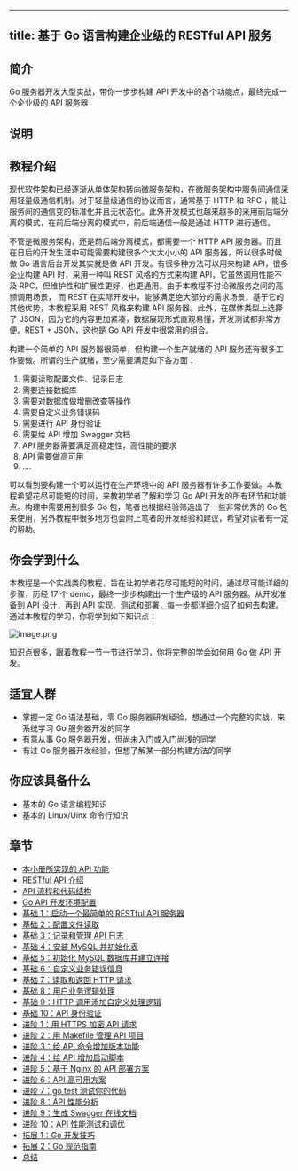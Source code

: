 
---
title: 基于 Go 语言构建企业级的 RESTful API 服务
---

## 简介
Go 服务器开发大型实战，带你一步步构建 API 开发中的各个功能点，最终完成一个企业级的 API 服务器

## 说明
## 教程介绍

现代软件架构已经逐渐从单体架构转向微服务架构，在微服务架构中服务间通信采用轻量级通信机制。对于轻量级通信的协议而言，通常基于 HTTP 和 RPC ，能让服务间的通信变的标准化并且无状态化。此外开发模式也越来越多的采用前后端分离的模式，在前后端分离的模式中，前后端通信一般是通过 HTTP 进行通信。

不管是微服务架构，还是前后端分离模式，都需要一个 HTTP API 服务器。而且在日后的开发生涯中可能需要构建很多个大大小小的 API 服务器，所以很多时候做 Go 语言后台开发其实就是做 API 开发。有很多种方法可以用来构建 API，很多企业构建 API 时，采用一种叫 REST 风格的方式来构建 API，它虽然调用性能不及 RPC，但维护性和扩展性更好，也更通用。由于本教程不讨论微服务之间的高频调用场景， 而 REST 在实际开发中，能够满足绝大部分的需求场景，基于它的其他优势，本教程采用 REST 风格来构建 API 服务器。此外，在媒体类型上选择了 JSON，因为它的内容更加紧凑，数据展现形式直观易懂，开发测试都非常方便。REST + JSON，这也是 Go API 开发中很常用的组合。

构建一个简单的 API 服务器很简单，但构建一个生产就绪的 API 服务还有很多工作要做。所谓的生产就绪，至少需要满足如下各方面：

1.  需要读取配置文件、记录日志
2.  需要连接数据库
3.  需要对数据库做增删改查等操作
4.  需要自定义业务错误码
5.  需要进行 API 身份验证
6.  需要给 API 增加 Swagger 文档
7.  API 服务器需要满足高稳定性，高性能的要求
8.  API 需要做高可用
9.  ....

可以看到要构建一个可以运行在生产环境中的 API 服务器有许多工作要做。本教程希望花尽可能短的时间，来教初学者了解和学习 Go API 开发的所有环节和功能点。构建中需要用到很多 Go 包，笔者也根据经验筛选出了一些非常优秀的 Go 包来使用，另外教程中很多地方也会附上笔者的开发经验和建议，希望对读者有一定的帮助。

## 你会学到什么

本教程是一个实战类的教程，旨在让初学者花尽可能短的时间，通过尽可能详细的步骤，历经 17 个 demo，最终一步步构建出一个生产级的 API 服务器。从开发准备到 API 设计，再到 API 实现、测试和部署，每一步都详细介绍了如何去构建。通过本教程的学习，你将学到如下知识点：

![image.png](https://p1-juejin.byteimg.com/tos-cn-i-k3u1fbpfcp/b4d3763206804135a34417f8f79716b8~tplv-k3u1fbpfcp-watermark.image)

知识点很多，跟着教程一节一节进行学习，你将完整的学会如何用 Go 做 API 开发。

## 适宜人群

- 掌握一定 Go 语法基础，零 Go 服务器研发经验，想通过一个完整的实战，来系统学习 Go 服务器开发的同学
- 有意从事 Go 服务器开发，但尚未入门或入门尚浅的同学
- 有过 Go 服务器开发经验，但想了解某一部分构建方法的同学

## 你应该具备什么

- 基本的 Go 语言编程知识
- 基本的 Linux/Uinx 命令行知识

## 章节
- [本小册所实现的 API 功能](<./ben-xiao-ce-suo-shi-xian-de-api-gong-neng.md>)
- [RESTful API 介绍](<./restful-api-jie-shao.md>)
- [API 流程和代码结构](<./api-liu-cheng-he-dai-ma-jie-gou.md>)
- [Go API 开发环境配置](<./go-api-kai-fa-huan-jing-pei-zhi.md>)
- [基础 1：启动一个最简单的 RESTful API 服务器](<./ji-chu-1-qi-dong-yi-ge-zui-jian-dan-de-restful-api-fu-wu-qi.md>)
- [基础 2：配置文件读取](<./ji-chu-2-pei-zhi-wen-jian-du-qu.md>)
- [基础 3：记录和管理 API 日志](<./ji-chu-3-ji-lu-he-guan-li-api-ri-zhi.md>)
- [基础 4：安装 MySQL 并初始化表](<./ji-chu-4-an-zhuang-mysql-bing-chu-shi-hua-biao.md>)
- [基础 5：初始化 MySQL 数据库并建立连接](<./ji-chu-5-chu-shi-hua-mysql-shu-ju-ku-bing-jian-li-lian-jie.md>)
- [基础 6：自定义业务错误信息](<./ji-chu-6-zi-ding-yi-ye-wu-cuo-wu-xin-xi.md>)
- [基础 7：读取和返回 HTTP 请求](<./ji-chu-7-du-qu-he-fan-hui-http-qing-qiu.md>)
- [基础 8：用户业务逻辑处理](<./ji-chu-8-yong-hu-ye-wu-luo-ji-chu-li.md>)
- [基础 9：HTTP 调用添加自定义处理逻辑](<./ji-chu-9-http-diao-yong-tian-jia-zi-ding-yi-chu-li-luo-ji.md>)
- [基础 10：API 身份验证](<./ji-chu-10-api-shen-fen-yan-zheng.md>)
- [进阶 1：用 HTTPS 加密 API 请求](<./jin-jie-1-yong-https-jia-mi-api-qing-qiu.md>)
- [进阶 2：用 Makefile 管理 API 项目](<./jin-jie-2-yong-makefile-guan-li-api-xiang-mu.md>)
- [进阶 3：给 API 命令增加版本功能](<./jin-jie-3-gei-api-ming-ling-zeng-jia-ban-ben-gong-neng.md>)
- [进阶 4：给 API 增加启动脚本](<./jin-jie-4-gei-api-zeng-jia-qi-dong-jiao-ben.md>)
- [进阶 5：基于 Nginx 的 API 部署方案](<./jin-jie-5-ji-yu-nginx-de-api-bu-shu-fang-an.md>)
- [进阶 6：API 高可用方案](<./jin-jie-6-api-gao-ke-yong-fang-an.md>)
- [进阶 7：go test 测试你的代码](<./jin-jie-7-go-test-ce-shi-ni-de-dai-ma.md>)
- [进阶 8：API 性能分析](<./jin-jie-8-api-xing-neng-fen-xi.md>)
- [进阶 9：生成 Swagger 在线文档](<./jin-jie-9-sheng-cheng-swagger-zai-xian-wen-dang.md>)
- [进阶 10：API 性能测试和调优](<./jin-jie-10-api-xing-neng-ce-shi-he-diao-you.md>)
- [拓展 1：Go 开发技巧](<./tuo-zhan-1-go-kai-fa-ji-qiao.md>)
- [拓展 2：Go 规范指南](<./tuo-zhan-2-go-gui-fan-zhi-nan.md>)
- [总结](./zong-jie.md)

    